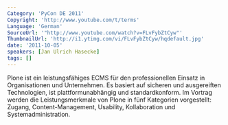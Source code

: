 ```yaml
---
Category: 'PyCon DE 2011'
Copyright: 'http://www.youtube.com/t/terms'
Language: 'German'
SourceUrl: '"http://www.youtube.com/watch?v=FLvFybZtCyw"'
ThumbnailUrl: 'http://i1.ytimg.com/vi/FLvFybZtCyw/hqdefault.jpg'
date: '2011-10-05'
speakers: [Jan Ulrich Hasecke]
tags: []
---
```

Plone ist ein leistungsfähiges ECMS für den professionellen Einsatz in Organisationen und Unternehmen. Es basiert auf sicheren und ausgereiften Technologien, ist plattformunabhängig und standardkonform. Im Vortrag werden die Leistungsmerkmale von Plone in fünf Kategorien vorgestellt: Zugang, Content-Management, Usability, Kollaboration und Systemadministration.